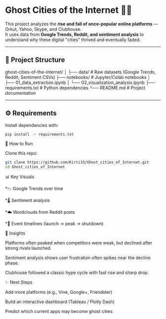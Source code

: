 # Ghost Cities of the Internet 👻🌐

This project analyzes the **rise and fall of once-popular online platforms** — Orkut, Yahoo, Skype, and Clubhouse.  
It uses data from **Google Trends, Reddit, and sentiment analysis** to understand why these digital "cities" thrived and eventually faded.

---

## 📂 Project Structure

ghost-cities-of-the-internet/
│
├── data/ # Raw datasets (Google Trends, Reddit, Sentiment CSVs)
├── notebooks/ # Jupyter/Colab notebooks
│ ├── 01_data_extraction.ipynb
│ └── 02_visualization_analysis.ipynb
├── requirements.txt # Python dependencies
└── README.md # Project documentation


---

## ⚙️ Requirements

Install dependencies with:

```bash
pip install -r requirements.txt
```

🚀 How to Run

Clone this repo:
```bash
git clone https://github.com/Kirti33/Ghost_cities_of_Internet.git
cd Ghost_cities_of_Internet
```


📊 Key Visuals

*📉 Google Trends over time

*🌡️ Sentiment analysis

*☁️ Wordclouds from Reddit posts

*📆 Event timelines (launch → peak → shutdown)




🎯 Insights

Platforms often peaked when competitors were weak, but declined after strong rivals launched.

Sentiment analysis shows user frustration often spikes near the decline phase.

Clubhouse followed a classic hype cycle with fast rise and sharp drop.




✨ Next Steps

Add more platforms (e.g., Vine, Google+, Friendster)

Build an interactive dashboard (Tableau / Plotly Dash)

Predict which current apps may become ghost cities
